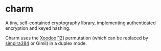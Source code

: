 # charm

A tiny, self-contained cryptography library, implementing authenticated
encryption and keyed hashing.

Charm uses the [Xoodoo[12]](https://permutationbasedcrypto.org/2018/slides/Gilles_Van_Assche.pdf)
permutation (which can be replaced by [simpira384](https://github.com/jedisct1/simpira384)
or Gimli) in a duplex mode.
